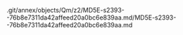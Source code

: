 .git/annex/objects/Qm/z2/MD5E-s2393--76b8e7311da42affeed20a0bc6e839aa.md/MD5E-s2393--76b8e7311da42affeed20a0bc6e839aa.md